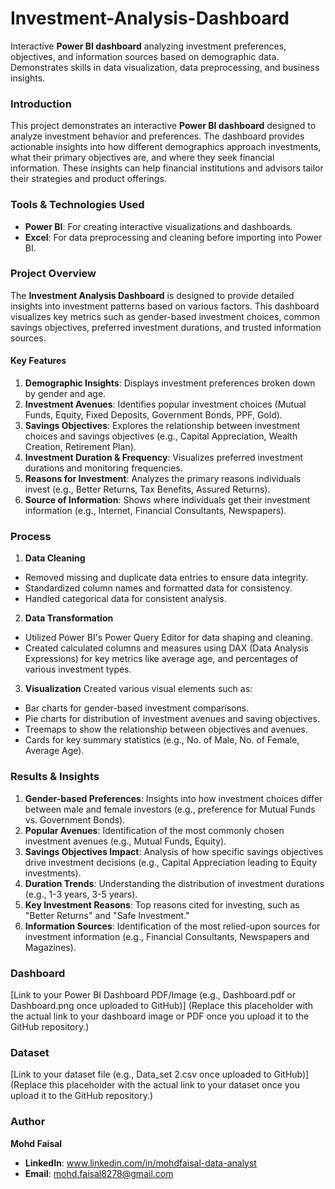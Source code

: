 # Investment-Analysis-Dashboard
Interactive **Power BI dashboard** analyzing investment preferences, objectives, and information sources based on demographic data. Demonstrates skills in data visualization, data preprocessing, and business insights.

### **Introduction**
This project demonstrates an interactive **Power BI dashboard** designed to analyze investment behavior and preferences. The dashboard provides actionable insights into how different demographics approach investments, what their primary objectives are, and where they seek financial information. These insights can help financial institutions and advisors tailor their strategies and product offerings.

### **Tools & Technologies Used**
- **Power BI**: For creating interactive visualizations and dashboards.
- **Excel**: For data preprocessing and cleaning before importing into Power BI.

### **Project Overview**
The **Investment Analysis Dashboard** is designed to provide detailed insights into investment patterns based on various factors. This dashboard visualizes key metrics such as gender-based investment choices, common savings objectives, preferred investment durations, and trusted information sources.

#### **Key Features**
1. **Demographic Insights**: Displays investment preferences broken down by gender and age.
2. **Investment Avenues**: Identifies popular investment choices (Mutual Funds, Equity, Fixed Deposits, Government Bonds, PPF, Gold).
3. **Savings Objectives**: Explores the relationship between investment choices and savings objectives (e.g., Capital Appreciation, Wealth Creation, Retirement Plan).
4. **Investment Duration & Frequency**: Visualizes preferred investment durations and monitoring frequencies.
5. **Reasons for Investment**: Analyzes the primary reasons individuals invest (e.g., Better Returns, Tax Benefits, Assured Returns).
6. **Source of Information**: Shows where individuals get their investment information (e.g., Internet, Financial Consultants, Newspapers).

### **Process**
1. **Data Cleaning**
- Removed missing and duplicate data entries to ensure data integrity.
- Standardized column names and formatted data for consistency.
- Handled categorical data for consistent analysis.

2. **Data Transformation**
- Utilized Power BI's Power Query Editor for data shaping and cleaning.
- Created calculated columns and measures using DAX (Data Analysis Expressions) for key metrics like average age, and percentages of various investment types.

3. **Visualization** Created various visual elements such as:
- Bar charts for gender-based investment comparisons.
- Pie charts for distribution of investment avenues and saving objectives.
- Treemaps to show the relationship between objectives and avenues.
- Cards for key summary statistics (e.g., No. of Male, No. of Female, Average Age).

### **Results & Insights**
1. **Gender-based Preferences**: Insights into how investment choices differ between male and female investors (e.g., preference for Mutual Funds vs. Government Bonds).
2. **Popular Avenues**: Identification of the most commonly chosen investment avenues (e.g., Mutual Funds, Equity).
3. **Savings Objectives Impact**: Analysis of how specific savings objectives drive investment decisions (e.g., Capital Appreciation leading to Equity investments).
4. **Duration Trends**: Understanding the distribution of investment durations (e.g., 1-3 years, 3-5 years).
5. **Key Investment Reasons**: Top reasons cited for investing, such as "Better Returns" and "Safe Investment."
6. **Information Sources**: Identification of the most relied-upon sources for investment information (e.g., Financial Consultants, Newspapers and Magazines).

### **Dashboard**
[Link to your Power BI Dashboard PDF/Image (e.g., Dashboard.pdf or Dashboard.png once uploaded to GitHub)]
(Replace this placeholder with the actual link to your dashboard image or PDF once you upload it to the GitHub repository.)

### **Dataset**
[Link to your dataset file (e.g., Data_set 2.csv once uploaded to GitHub)]
(Replace this placeholder with the actual link to your dataset once you upload it to the GitHub repository.)

### **Author**
**Mohd Faisal**
- **LinkedIn**: www.linkedin.com/in/mohdfaisal-data-analyst
- **Email**: mohd.faisal8278@gmail.com
